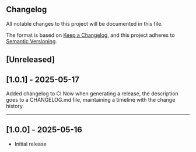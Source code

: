 ## Changelog

All notable changes to this project will be documented in this file.

The format is based on [Keep a Changelog](https://keepachangelog.com/en/1.1.0/), and this project adheres to [Semantic Versioning](https://semver.org/spec/v2.0.0.html).

## [Unreleased]

## [1.0.1] - 2025-05-17

Added changelog to CI
Now when generating a release, the description goes to a CHANGELOG.md file, maintaining a timeline with the change history.


---

## [1.0.0] - 2025-05-16

- Initial release
